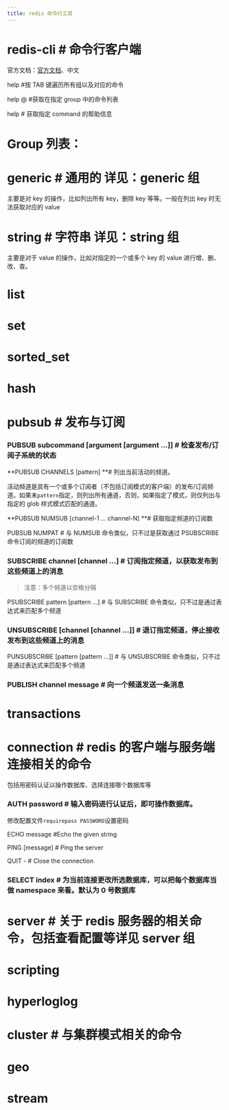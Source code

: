 ```yaml
---
title: redis 命令行工具
---
```


# redis-cli # 命令行客户端

官方文档：[官方文档](https://redis.io/commands)、中文

help #按 TAB 键遍历所有组以及对应的命令

help @ #获取在指定 group 中的命令列表

help # 获取指定 command 的帮助信息

# Group 列表：

# generic # 通用的 详见：generic 组

主要是对 key 的操作，比如列出所有 key，删除 key 等等。一般在列出 key 时无法获取对应的 value

# string # 字符串 详见：string 组

主要是对于 value 的操作，比如对指定的一个或多个 key 的 value 进行增、删、改、查。

# list

# set

# sorted_set

# hash

# pubsub # 发布与订阅

### PUBSUB subcommand \[argument \[argument ...]] # 检查发布/订阅子系统的状态

**PUBSUB CHANNELS \[pattern] **# 列出当前活动的频道。

活动频道是具有一个或多个订阅者（不包括订阅模式的客户端）的发布/订阅频道。如果未`pattern`指定，则列出所有通道，否则，如果指定了模式，则仅列出与指定的 glob 样式模式匹配的通道。

**PUBSUB NUMSUB \[channel-1 ... channel-N] **# 获取指定频道的订阅数

PUBSUB NUMPAT # 与 NUMSUB 命令类似，只不过是获取通过 PSUBSCRIBE 命令订阅的频道的订阅数

### SUBSCRIBE channel \[channel ...] # 订阅指定频道，以获取发布到这些频道上的消息

> 注意：多个频道以空格分隔

PSUBSCRIBE pattern \[pattern ...] # 与 SUBSCRIBE 命令类似，只不过是通过表达式来匹配多个频道

### UNSUBSCRIBE \[channel \[channel ...]] # 退订指定频道，停止接收发布到这些频道上的消息

PUNSUBSCRIBE \[pattern \[pattern ...]] # 与 UNSUBSCRIBE 命令类似，只不过是通过表达式来匹配多个频道

### PUBLISH channel message # 向一个频道发送一条消息

# transactions

# connection # redis 的客户端与服务端连接相关的命令

包括用密码认证以操作数据库、选择连接哪个数据库等

### AUTH password # 输入密码进行认证后，即可操作数据库。

修改配置文件`requirepass PASSWORD`设置密码

ECHO message #Echo the given string

PING \[message] # Ping the server

QUIT - # Close the connection

### SELECT index # 为当前连接更改所选数据库，可以把每个数据库当做 namespace 来看。默认为 0 号数据库

# server # 关于 redis 服务器的相关命令，包括查看配置等详见 server 组

# scripting

# hyperloglog

# cluster # 与集群模式相关的命令

# geo

# stream
